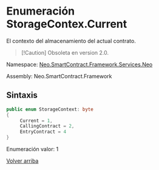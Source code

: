 # Enumeración StorageContex.Current

El contexto del almacenamiento del actual contrato.


> [!Caution] Obsoleta en version 2.0.

Namespace: [Neo.SmartContract.Framework.Services.Neo](../../Neo.md)

Assembly: Neo.SmartContract.Framework

## Sintaxis

```c#
public enum StorageContext: byte
{
     Current = 1,
     CallingContract = 2,
     EntryContract = 4
}
```

Enumeración valor: 1



[Volver arriba](../StorageContex.md)
